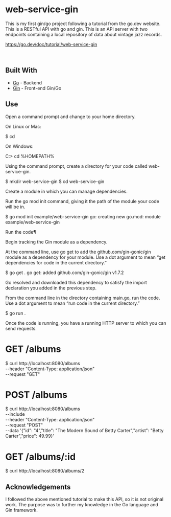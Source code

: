 # web-service-gin

This is my first gin/go project following a tutorial from the go.dev website. This is a RESTful API with go and gin. This is an API server with two endpoints containing a local repository of data about vintage jazz records.

https://go.dev/doc/tutorial/web-service-gin

<br>

## Built With
- [Go](https://go.dev/) - Backend
- [Gin](https://gin-gonic.com/) - Front-end Gin/Go

## Use

Open a command prompt and change to your home directory.

On Linux or Mac:

$ cd

On Windows:

C:\> cd %HOMEPATH%

Using the command prompt, create a directory for your code called web-service-gin.

$ mkdir web-service-gin
$ cd web-service-gin

Create a module in which you can manage dependencies.

Run the go mod init command, giving it the path of the module your code will be in.

$ go mod init example/web-service-gin
go: creating new go.mod: module example/web-service-gin

Run the code¶

Begin tracking the Gin module as a dependency.

At the command line, use go get to add the github.com/gin-gonic/gin module as a dependency for your module. Use a dot argument to mean “get dependencies for code in the current directory.”

$ go get .
go get: added github.com/gin-gonic/gin v1.7.2

Go resolved and downloaded this dependency to satisfy the import declaration you added in the previous step.

From the command line in the directory containing main.go, run the code. Use a dot argument to mean “run code in the current directory.”

$ go run .

Once the code is running, you have a running HTTP server to which you can send requests.

# GET /albums
$ curl http://localhost:8080/albums \
    --header "Content-Type: application/json" \
    --request "GET"

# POST /albums
$ curl http://localhost:8080/albums \
    --include \
    --header "Content-Type: application/json" \
    --request "POST" \
    --data '{"id": "4","title": "The Modern Sound of Betty Carter","artist": "Betty Carter","price": 49.99}'

# GET /albums/:id
$ curl http://localhost:8080/albums/2

## Acknowledgements
I followed the above mentioned tutorial to make this API, so it is not original work. The purpose was to further my knowledge in the Go language and Gin framework.

